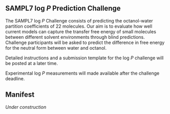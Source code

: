 ## SAMPL7 log *P* Prediction Challenge

The SAMPL7 log *P* Challenge consists of predicting the octanol-water partition coefficients of 22 molecules. Our aim is to evaluate how well current models can capture the transfer free energy of small molecules between different solvent environments through blind predictions. Challenge participants will be asked to predict the difference in free energy for the neutral form between water and octanol.

Detailed instructions and a submission template for the log *P* challenge will be posted at a later time.

Experimental log *P* measurements will made available after the challenge deadline.

## Manifest
*Under construction*
